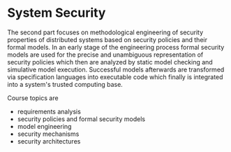 # System Security

The second part focuses on methodological engineering of security properties of distributed systems based on
security policies and their formal models. In an early stage of the engineering process formal security models are
used for the precise and unambiguous representation of security policies which then are analyzed by static
model checking and simulative model execution. Successful models afterwards are transformed via specification
languages into executable code which finally is integrated into a system's trusted computing base.

Course topics are

* requirements analysis
* security policies and formal security models
* model engineering
* security mechanisms
* security architectures
